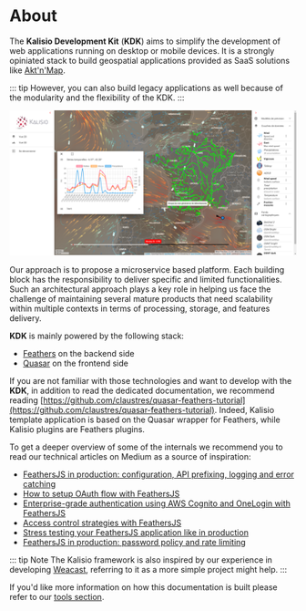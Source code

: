 # About

The **Kalisio Development Kit** (**KDK**) aims to simplify the development of web applications running on desktop or mobile devices. It is a strongly opiniated stack to build geospatial applications provided as SaaS solutions like [Akt'n'Map](https://aktnmap.com).

::: tip
However, you can also build legacy applications as well because of the modularity and the flexibility of the KDK.
:::

![Kano application built with the KDK](../assets/kano-weather.png)

Our approach is to propose a microservice based platform. Each building block has the responsibility to deliver specific and limited functionalities. Such an architectural approach plays a key role in helping us face the challenge of maintaining several mature products that need scalability within multiple contexts in terms of processing, storage, and features delivery.

**KDK** is mainly powered by the following stack:
* [Feathers](https://feathersjs.com/) on the backend side
* [Quasar](https://quasar-framework.org/) on the frontend side

If you are not familiar with those technologies and want to develop with the **KDK**, in addition to read the dedicated documentation, we recommend reading [https://github.com/claustres/quasar-feathers-tutorial](https://github.com/claustres/quasar-feathers-tutorial). Indeed, Kalisio template application is based on the Quasar wrapper for Feathers, while Kalisio plugins are Feathers plugins.

To get a deeper overview of some of the internals we recommend you to read our technical articles on Medium as a source of inspiration:
* [FeathersJS in production: configuration, API prefixing, logging and error catching](https://blog.feathersjs.com/feathersjs-in-production-configuration-api-prefixing-logging-and-error-catching-2a80e044e233)
* [How to setup OAuth flow with FeathersJS](https://blog.feathersjs.com/how-to-setup-oauth-flow-with-featherjs-522bdecb10a8)
* [Enterprise-grade authentication using AWS Cognito and OneLogin with FeathersJS](https://blog.feathersjs.com/enterprise-grade-authentication-using-aws-cognito-and-onelogin-with-feathersjs-d4c6f46ab123)
* [Access control strategies with FeathersJS](https://blog.feathersjs.com/access-control-strategies-with-feathersjs-72452268739d)
* [Stress testing your FeathersJS application like in production](https://blog.feathersjs.com/stress-testing-your-feathersjs-application-like-in-production-4b8611ee8d9e)
* [FeathersJS in production: password policy and rate limiting](https://blog.feathersjs.com/feathersjs-in-production-password-policy-and-rate-limiting-32c9874dc563)

::: tip Note
The Kalisio framework is also inspired by our experience in developing [Weacast](https://weacast.gitbooks.io/weacast-docs/), referring to it as a more simple project might help.
:::

If you'd like more information on how this documentation is built please refer to our [tools section](../tools/documentation.md#documentation).


